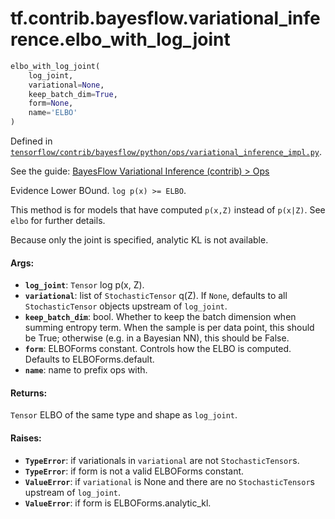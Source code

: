 <div itemscope itemtype="http://developers.google.com/ReferenceObject">
<meta itemprop="name" content="tf.contrib.bayesflow.variational_inference.elbo_with_log_joint" />
</div>

# tf.contrib.bayesflow.variational_inference.elbo_with_log_joint

``` python
elbo_with_log_joint(
    log_joint,
    variational=None,
    keep_batch_dim=True,
    form=None,
    name='ELBO'
)
```



Defined in [`tensorflow/contrib/bayesflow/python/ops/variational_inference_impl.py`](https://www.tensorflow.org/code/tensorflow/contrib/bayesflow/python/ops/variational_inference_impl.py).

See the guide: [BayesFlow Variational Inference (contrib) > Ops](../../../../../../api_guides/python/contrib.bayesflow.variational_inference.md#Ops)

Evidence Lower BOund. `log p(x) >= ELBO`.

This method is for models that have computed `p(x,Z)` instead of `p(x|Z)`.
See `elbo` for further details.

Because only the joint is specified, analytic KL is not available.

#### Args:

* <b>`log_joint`</b>: `Tensor` log p(x, Z).
* <b>`variational`</b>: list of `StochasticTensor` q(Z). If `None`, defaults to all
    `StochasticTensor` objects upstream of `log_joint`.
* <b>`keep_batch_dim`</b>: bool. Whether to keep the batch dimension when summing
    entropy term. When the sample is per data point, this should be True;
    otherwise (e.g. in a Bayesian NN), this should be False.
* <b>`form`</b>: ELBOForms constant. Controls how the ELBO is computed. Defaults to
    ELBOForms.default.
* <b>`name`</b>: name to prefix ops with.


#### Returns:

`Tensor` ELBO of the same type and shape as `log_joint`.


#### Raises:

* <b>`TypeError`</b>: if variationals in `variational` are not `StochasticTensor`s.
* <b>`TypeError`</b>: if form is not a valid ELBOForms constant.
* <b>`ValueError`</b>: if `variational` is None and there are no `StochasticTensor`s
    upstream of `log_joint`.
* <b>`ValueError`</b>: if form is ELBOForms.analytic_kl.